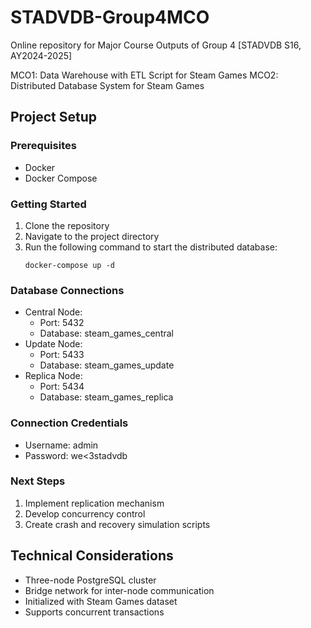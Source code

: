 # STADVDB-Group4MCO
Online repository for Major Course Outputs of Group 4 [STADVDB S16, AY2024-2025]

MCO1: Data Warehouse with ETL Script for Steam Games
MCO2: Distributed Database System for Steam Games

## Project Setup

### Prerequisites
- Docker
- Docker Compose

### Getting Started

1. Clone the repository
2. Navigate to the project directory
3. Run the following command to start the distributed database:
   ```
   docker-compose up -d
   ```

### Database Connections
- Central Node: 
  - Port: 5432
  - Database: steam_games_central
- Update Node: 
  - Port: 5433
  - Database: steam_games_update
- Replica Node: 
  - Port: 5434
  - Database: steam_games_replica

### Connection Credentials
- Username: admin
- Password: we<3stadvdb

### Next Steps
1. Implement replication mechanism
2. Develop concurrency control
3. Create crash and recovery simulation scripts

## Technical Considerations
- Three-node PostgreSQL cluster
- Bridge network for inter-node communication
- Initialized with Steam Games dataset
- Supports concurrent transactions